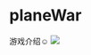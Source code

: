 # planeWar
游戏介绍:relaxed:
![](https://github.com/cloudXA/planeWar/commit/cffd03a0bc70485ffc8fc0646c87b4d00f2ad380)<br>
